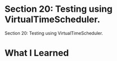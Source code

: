 # Section 20: Testing using VirtualTimeScheduler.

Section 20: Testing using VirtualTimeScheduler.

# What I Learned